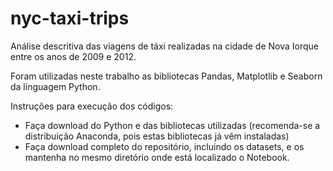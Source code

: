 # nyc-taxi-trips

Análise descritiva das viagens de táxi realizadas na cidade de Nova Iorque entre os anos de 2009 e 2012. 

Foram utilizadas neste trabalho as bibliotecas Pandas, Matplotlib e Seaborn da linguagem Python. 

Instruções para execução dos códigos:
- Faça download do Python e das bibliotecas utilizadas (recomenda-se a distribuição Anaconda, pois estas bibliotecas já vêm instaladas)
- Faça download completo do repositório, incluindo os datasets, e os mantenha no mesmo diretório onde está localizado o Notebook.


